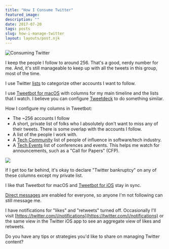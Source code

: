 ```yaml
---
title: "How I Consume Twitter"
featured_image: 
description: ""
date: 2017-07-20
tags: posts
slug: how-i-manage-twitter
layout: layouts/post.njk
---
```




![Consuming Twitter](/content/images/2017/07/consuming-twitter.jpg)

I keep the people I follow to around 256. That's a good, nerdy number for me. And, it's still manageable to keep up with all the tweets in this group, most of the time.

I use Twitter [lists](https://support.twitter.com/articles/76460) to categorize other accounts I want to follow.

I use [Tweetbot for macOS](https://tapbots.com/tweetbot/mac/) with columns for my main timeline and the lists that I watch. I believe you can configure [Tweetdeck](https://tweetdeck.twitter.com/) to do something similar.

How I configure my columns in Tweetbot:

* The ~256 accounts I follow
* A short, private list of folks who I absolutely don't want to miss any of their tweets. There is some overlap with the accounts I follow.
* A list of the people I work with.
* A [Tech Community](https://twitter.com/reverentgeek/lists/tech-community) list of people of influence in software/tech industry.
* A [Tech Events](https://twitter.com/reverentgeek/lists/tech-events) list of conferences and events. This helps me watch for announcements, such as a "Call for Papers" (CFP).

![](/content/images/2017/07/tweetbot.jpg)

If I get too far behind, it's okay to declare "Twitter bankruptcy" on any of these columns except my private list.

I like that Tweetbot for macOS and [Tweetbot for iOS](https://tapbots.com/tweetbot/) stay in sync.

[Direct messages](https://support.twitter.com/articles/14606) are enabled for everyone, so anyone I'm not following can still message me.

I have notifications for "likes" and "retweets" turned off. Occasionally I'll visit [https://twitter.com/i/notifications](https://twitter.com/i/notifications) or the same view in the Twitter iOS app to see an aggregate view of likes and retweets.

Do you have any tips or strategies you'd like to share on managing Twitter content?



